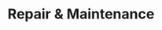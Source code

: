 ---
layout: service-detail.njk
title: Repair & Maintenance
bodyName: p-repair-maintenance
tags: ['service']
eleventyNavigation:
  key: Repair & Maintenance
  parent: Services
  order: 1
description: Driven Garage nothern California restomod auto customization and repair shop  
introHead: Keep Up your Ride
intro: Proper maintenance of your classic car help avoid nasty and expensive problems down the road. Aggressive and consistent maintenance is the best way to ensure your car will be ready when you want to drive, and that you don't get surprised with unexpected failures. Your car is special - this much you know. What you may not know is that your classic may need special services and additives to keep it running at peak performance.
featLayoutTitle: Get it Running
featLayoutBody: <p>Wanted to take out your classic car for a Saturday crusie and it wouldn't start? We're here in the Bay Area to help you get your baby back on the road.</p><p>From diagnostics to fuel and electrical issuse, our techs will inspect all systems to ensure we'll get you on your way safely. And when you're ready to get a performance boost or other upgrades, we're here for you.</p>
featuredImage: ./src/_images/65_Mustang_quick_service.jpg
featuredImageAlt: "65 Mustang quick service"
featuredImagePos: "margin-top: -38%;"
collectionName: repairMaintenance
isHome: 1
mylistfield:
  - "General repair"
  - "Classic car oil changes"
  - "Carb tuning and timing"
  - "Pre-Purchase inspections"
  - "Get it running"
  - "Electrical Repair"
---